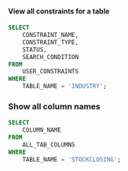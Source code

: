 #### View all constraints for a table
```sql
SELECT
    CONSTRAINT_NAME,
    CONSTRAINT_TYPE,
    STATUS,
    SEARCH_CONDITION
FROM
    USER_CONSTRAINTS
WHERE
    TABLE_NAME = 'INDUSTRY';
```


### Show all column names
```sql
SELECT
    COLUMN_NAME
FROM
    ALL_TAB_COLUMNS
WHERE
    TABLE_NAME = 'STOCKCLOSING';
```
